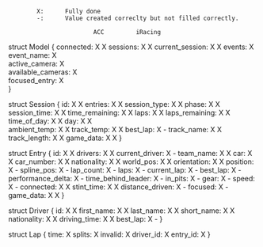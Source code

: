             X:      Fully done
            -:      Value created correclty but not filled correctly.
                            
                            ACC			iRacing
struct Model {
	connected:              X			X
	sessions:               X			X
	current_session:        X			X
	events:                 X			
	event_name:             X			
	active_camera:			X			
	available_cameras:		X			
	focused_entry:			X			
}

struct Session {
	id:                     X			X
	entries:                X			X
	session_type:           X			X
	phase:                  X			X
	session_time:           X			X
	time_remaining:         X			X
	laps:                   X			X
	laps_remaining:         X			X
	time_of_day:            X			X
	day:                    X			X	
	ambient_temp:           X			X
	track_temp:             X			X
	best_lap:               X			-
	track_name:				X			X
	track_length:			X			X
    game_data:              X			X
}

struct Entry {
	id:						X			X
	drivers:				X			X
	current_driver:			X			-
	team_name:				X			X
	car:					X			X
	car_number:				X			X
	nationality:			X			X
	world_pos:				X			X
	orientation:			X			X
	position:				X			-
	spline_pos:				X			-
	lap_count:				X			-
	laps:					X			-
	current_lap:			X			-
	best_lap:				X			-
	performance_delta:		X			-
	time_behind_leader:		X			-
	in_pits:				X			-
	gear:					X			-
	speed:					X			-
	connected:				X			X
	stint_time:				X			X
	distance_driven:		X			-
	focused:				X			-
	game_data:				X			X
}

struct Driver {
	id:						X			X
	first_name:				X			X
	last_name:				X			X
	short_name:				X			X
	nationality:			X			X
	driving_time:			X			X
	best_lap:				X			-
}

struct Lap {
	time:					X
	splits:					X
	invalid:				X
	driver_id:				X
	entry_id:				X
}
